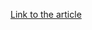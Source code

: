 [Link to the article](https://blog.trendmicro.com/trendlabs-security-intelligence/water-nue-campaign-targets-c-suites-office-365-accounts/)

